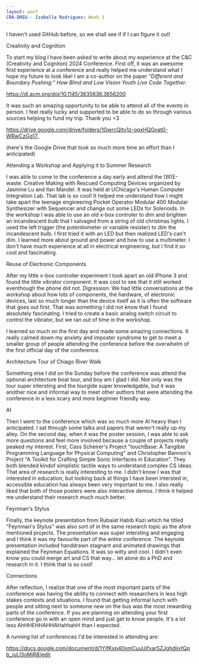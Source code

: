 ```yaml
---
layout: post
CRA-DREU-- Izabella Rodrigues: Week 3
---
```


I haven't used GitHub before, so we shall see if if I can figure it out! 

Creativity and Cognition

To start my blog I have been asked to write about my experience at the C&C (Creativity and Cogniton) 2024 Conference. First off, it was an awesome first experience at a conference and really helped me understand what I hope my future to look like! I am a co-author on the paper _"Different and Boundary Pushing:" How Blind and Low Vision Youth Live Code Together_.

https://dl.acm.org/doi/10.1145/3635636.3656200

It was such an amazing opportunity to be able to attend all of the events in person. I feel really lucky and supported to be able to do so through various sources helping to fund my trip. Thank you <3

https://drive.google.com/drive/folders/1GwrcQItv1z-opxHQGvat0-WRwCzGg17_

(here's the Google Drive that took so much more time an effort than I anticipated) 

Attending a Workshop and Applying it to Summer Research

I was able to come to the conference a day early and attend the (W)E-waste: Creative Making with Rescued Computing Devices organized by Jasmine Lu and Ilan Mandel. It was held at UChicago's Human Computer Integration Lab. That lab is so cool! It helped me understand how I might take apart the teenage engineering Pocket Operator Modular 400 Modular Synthesizer with Sequencer and change out some LEDs for Solenoids. In the workshop I was able to use an old x-box controler to dim and brighten an incandescent bulb that I salvaged from a string of old christmas lights. I used the left trigger (the potentiometer or variable resister) to dim the incandescent bulb. I first tried it with an LED but then realized LED's can't dim. I learned more about ground and power and how to use a multimeter. I don't have much experience at all in electrical engineering, but I find it so cool and fascinating. 

Reuse of Electronic Components

After my little x-box controller experiment I took apart an old iPhone 3 and found the little vibrator component. It was cool to see that it still worked eventhough the phone did not. Digression: We had little conversations at the workshop about how lots of components, the hardware, of electronic devices, last so much longer than the device itself as it is often the software that goes out first. That was something I did not know that I found absolutely fascinating. I tried to create a basic analog switch circuit to control the vibrator, but we ran out of time in the workshop. 

I learned so much on the first day and made some amazing connections. It really calmed down my anxiety and imposter syndrome to get to meet a smaller group of people attending the conference before the overwhelm of the first official day of the conference.

Architecture Tour of Chiago River Walk 

Something else I did on the Sunday before the conference was attend the optional architecture boat tour, and boy am I glad I did. Not only was the tour super intersting and the tourgide super knowledgable, but it was another nice and informal way to meet other authors that were attending the conference in a less scary and more beginner friendly way. 

AI 

Then I went to the conference which was so much more AI heavy than I anticipated. I sat through some talks and papers that weren't really up my alley. On the second day, when it was the poster session, I was able to ask more questions and feel more involved because a couple of projects really peaked my interest. First, Cass Scheirer's Project "touchBase: A Tangible Programming Language for Physical Computing" and Christopher Bannon's Project "A Toolkit for Crafting Simple Sonic Interfaces in Education". They both blended kindof simplistic tactile ways to understand complex CS ideas. That area of research is really interesting to me. I didn't know I was that interested in education, but looking back at things I have been intersted in, accessible education has always been very important to me. I also really liked that both of those posters were also interactive demos. I think it helped me understand their research much much better. 

Feynman's Stylus

Finally, the keynote presentation from Rubaiat Habib Kazi which he titled "Feynman's Stylus" was also sort of in the same research topic as the afore mentioned projects. The presentation was super intersting and engaging and I think it was my favourite part of the entire conference. The keynote presentation included handdrawn stagnant and animated drawings that explained the Feynman Equations. It was so witty and cool. I didn't even know you could merge art and CS that way... let alone do a PhD and research in it. I think that is so cool! 

Connections 

After reflection, I realize that one of the most important parts of the conference was having the ability to connect with researchers in less high stakes contexts and situations. I found that getting informal lunch with people and sitting next to someone new on the bus was the most rewarding parts of the conference. If you are planning on attending your first conference go in with an open mind and just get to know people. It's a lot less AhHHEHHAHHAHahhahH than I expected. 

A running list of conferences I'd be interested in attending are: 

https://docs.google.com/document/d/1YjfKxp40xmCuuUifxarSZJghdijvtQqb_juLl3oMiR8/edit

